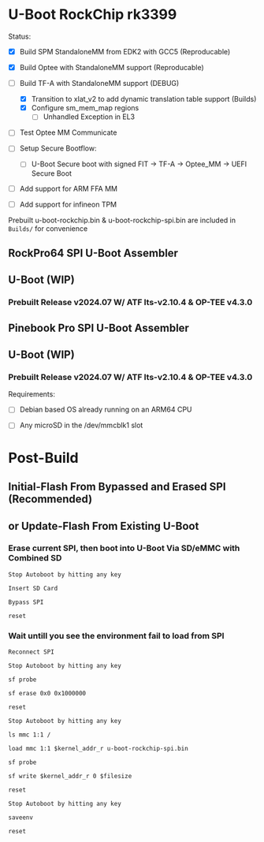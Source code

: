 # U-Boot RockChip rk3399
Status:
* [x] Build SPM StandaloneMM from EDK2 with GCC5 (Reproducable)
* [x] Build Optee with StandaloneMM support (Reproducable)
* [ ] Build TF-A with StandaloneMM support (DEBUG)
  * [x] Transition to xlat_v2 to add dynamic translation table support (Builds)
  * [x] Configure sm_mem_map regions
    * [ ] Unhandled Exception in EL3
* [ ] Test Optee MM Communicate
* [ ] Setup Secure Bootflow:
  * [ ] U-Boot Secure boot with signed FIT -> TF-A -> Optee_MM -> UEFI Secure Boot
* [ ] Add support for ARM FFA MM
* [ ] Add support for infineon TPM


Prebuilt u-boot-rockchip.bin & u-boot-rockchip-spi.bin are included in `Builds/` for convenience

## RockPro64 SPI U-Boot Assembler
## U-Boot (WIP)
### Prebuilt Release v2024.07 W/ ATF lts-v2.10.4 & OP-TEE v4.3.0


## Pinebook Pro SPI U-Boot Assembler 
## U-Boot (WIP)
### Prebuilt Release v2024.07 W/ ATF lts-v2.10.4 & OP-TEE v4.3.0


Requirements:

* [ ] Debian based OS already running on an ARM64 CPU

* [ ] Any microSD in the /dev/mmcblk1 slot


# Post-Build
## Initial-Flash From Bypassed and Erased SPI (Recommended)
## or Update-Flash From Existing U-Boot


### Erase current SPI, then boot into U-Boot Via SD/eMMC with Combined SD

`Stop Autoboot by hitting any key`

`Insert SD Card`

`Bypass SPI`

`reset`

### Wait untill you see the environment fail to load from SPI

`Reconnect SPI`

`Stop Autoboot by hitting any key`

`sf probe`

`sf erase 0x0 0x1000000`

`reset`

`Stop Autoboot by hitting any key`

`ls mmc 1:1 /`

`load mmc 1:1 $kernel_addr_r u-boot-rockchip-spi.bin`

`sf probe`

`sf write $kernel_addr_r 0 $filesize`

`reset`

`Stop Autoboot by hitting any key`

`saveenv`

`reset`
